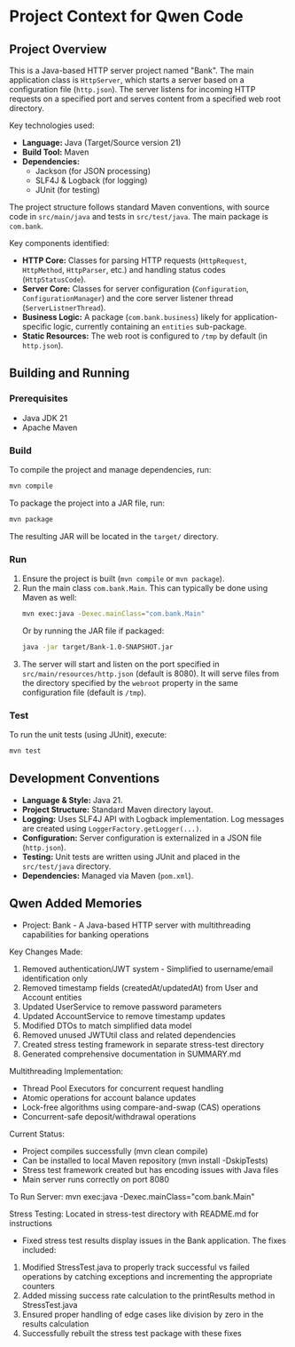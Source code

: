 # Project Context for Qwen Code

## Project Overview

This is a Java-based HTTP server project named "Bank". The main application class is `HttpServer`, which starts a server based on a configuration file (`http.json`). The server listens for incoming HTTP requests on a specified port and serves content from a specified web root directory.

Key technologies used:
- **Language:** Java (Target/Source version 21)
- **Build Tool:** Maven
- **Dependencies:**
  - Jackson (for JSON processing)
  - SLF4J & Logback (for logging)
  - JUnit (for testing)

The project structure follows standard Maven conventions, with source code in `src/main/java` and tests in `src/test/java`. The main package is `com.bank`.

Key components identified:
- **HTTP Core:** Classes for parsing HTTP requests (`HttpRequest`, `HttpMethod`, `HttpParser`, etc.) and handling status codes (`HttpStatusCode`).
- **Server Core:** Classes for server configuration (`Configuration`, `ConfigurationManager`) and the core server listener thread (`ServerListnerThread`).
- **Business Logic:** A package (`com.bank.business`) likely for application-specific logic, currently containing an `entities` sub-package.
- **Static Resources:** The web root is configured to `/tmp` by default (in `http.json`).

## Building and Running

### Prerequisites
- Java JDK 21
- Apache Maven

### Build
To compile the project and manage dependencies, run:
```bash
mvn compile
```

To package the project into a JAR file, run:
```bash
mvn package
```
The resulting JAR will be located in the `target/` directory.

### Run
1. Ensure the project is built (`mvn compile` or `mvn package`).
2. Run the main class `com.bank.Main`. This can typically be done using Maven as well:
   ```bash
   mvn exec:java -Dexec.mainClass="com.bank.Main"
   ```
   Or by running the JAR file if packaged:
   ```bash
   java -jar target/Bank-1.0-SNAPSHOT.jar
   ```
3. The server will start and listen on the port specified in `src/main/resources/http.json` (default is 8080). It will serve files from the directory specified by the `webroot` property in the same configuration file (default is `/tmp`).

### Test
To run the unit tests (using JUnit), execute:
```bash
mvn test
```

## Development Conventions

- **Language & Style:** Java 21.
- **Project Structure:** Standard Maven directory layout.
- **Logging:** Uses SLF4J API with Logback implementation. Log messages are created using `LoggerFactory.getLogger(...)`.
- **Configuration:** Server configuration is externalized in a JSON file (`http.json`).
- **Testing:** Unit tests are written using JUnit and placed in the `src/test/java` directory.
- **Dependencies:** Managed via Maven (`pom.xml`).

## Qwen Added Memories
- Project: Bank - A Java-based HTTP server with multithreading capabilities for banking operations

Key Changes Made:
1. Removed authentication/JWT system - Simplified to username/email identification only
2. Removed timestamp fields (createdAt/updatedAt) from User and Account entities
3. Updated UserService to remove password parameters
4. Updated AccountService to remove timestamp updates
5. Modified DTOs to match simplified data model
6. Removed unused JWTUtil class and related dependencies
7. Created stress testing framework in separate stress-test directory
8. Generated comprehensive documentation in SUMMARY.md

Multithreading Implementation:
- Thread Pool Executors for concurrent request handling
- Atomic operations for account balance updates
- Lock-free algorithms using compare-and-swap (CAS) operations
- Concurrent-safe deposit/withdrawal operations

Current Status:
- Project compiles successfully (mvn clean compile)
- Can be installed to local Maven repository (mvn install -DskipTests)
- Stress test framework created but has encoding issues with Java files
- Main server runs correctly on port 8080

To Run Server:
mvn exec:java -Dexec.mainClass="com.bank.Main"

Stress Testing:
Located in stress-test directory with README.md for instructions
- Fixed stress test results display issues in the Bank application. The fixes included:
1. Modified StressTest.java to properly track successful vs failed operations by catching exceptions and incrementing the appropriate counters
2. Added missing success rate calculation to the printResults method in StressTest.java
3. Ensured proper handling of edge cases like division by zero in the results calculation
4. Successfully rebuilt the stress test package with these fixes

